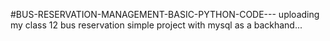 #BUS-RESERVATION-MANAGEMENT-BASIC-PYTHON-CODE---
uploading my class 12 bus reservation simple project with mysql as a backhand...
